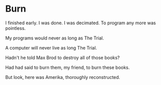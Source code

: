 # Burn

I finished early.
I was done.
I was decimated.
To program any more was pointless.

My programs would never as long as The Trial.

A computer will never live as long The Trial. 

Hadn't he told Max Brod to destroy all of those books?

Had had said to burn them, my friend, to burn these books.

But look, here was Amerika, thoroughly reconstructed. 
